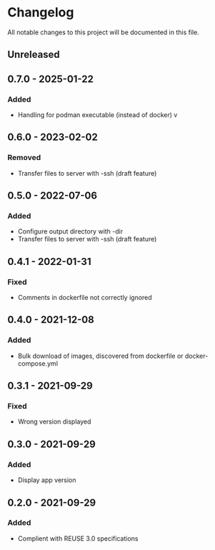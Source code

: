 <!--
SPDX-FileCopyrightText: 2021 Eric Neidhardt
SPDX-License-Identifier: CC-BY-4.0
-->
<!-- markdownlint-disable MD022 MD032 MD024-->
# Changelog

All notable changes to this project will be documented in this file.

## Unreleased
## 0.7.0 - 2025-01-22
### Added
* Handling for podman executable (instead of docker)
v
## 0.6.0 - 2023-02-02
### Removed
* Transfer files to server with -ssh (draft feature)

## 0.5.0 - 2022-07-06
### Added
* Configure output directory with -dir
* Transfer files to server with -ssh (draft feature)

## 0.4.1 - 2022-01-31
### Fixed
* Comments in dockerfile not correctly ignored

## 0.4.0 - 2021-12-08
### Added
* Bulk download of images, discovered from dockerfile or docker-compose.yml

## 0.3.1 - 2021-09-29
### Fixed
* Wrong version displayed

## 0.3.0 - 2021-09-29
### Added
* Display app version

## 0.2.0 - 2021-09-29
### Added
* Complient with REUSE 3.0 specifications
